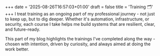 +++
date = '2025-08-26T16:57:03+01:00'
draft = false
title = 'Training 🗂️'
+++
I treat training as an ongoing part of my professional journey - not just to keep up, but to dig deeper. Whether it's automation, infrastructure, or security, each course I take helps me build systems that are resilient, clear, and future-ready. 

This part of my blog highlights the trainings I've completed along the way - chosen with intention, driven by curiosity, and always aimed at doing the work better.